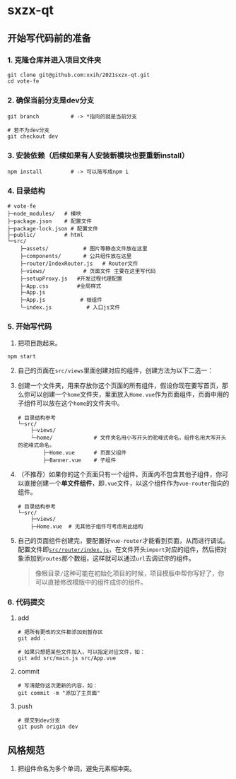 # sxzx-qt

## 开始写代码前的准备

### 1. 克隆仓库并进入项目文件夹

```shell
git clone git@github.com:xxih/2021sxzx-qt.git
cd vote-fe
```

### 2. 确保当前分支是dev分支

```shell
git branch          # -> *指向的就是当前分支

# 若不为dev分支
git checkout dev
```

### 3. 安装依赖（后续如果有人安装新模块也要重新install）

```shell
npm install         # -> 可以简写成npm i
```

### 4. 目录结构

```shell
# vote-fe
├─node_modules/   # 模块
├─package.json    # 配置文件
├─package-lock.json # 配置文件
├─public/         # html
└─src/
    ├─assets/           # 图片等静态文件放在这里
    ├─components/       # 公共组件放在这里
    ├─router/IndexRouter.js   # Router文件
    ├─views/            # 页面文件 主要在这里写代码
    ├─setupProxy.js   #开发过程代理配置
    ├─App.css         #全局样式
    ├─App.js
    ├─App.js           # 根组件
    └─index.js           # 入口js文件
```

### 5. 开始写代码

1. 把项目跑起来。

```shell
npm start
```





2. 自己的页面在`src/views`里面创建对应的组件，创建方法为以下二选一：

1. 创建一个文件夹，用来存放你这个页面的所有组件，假设你现在要写首页，那么你可以创建一个`home`文件夹，里面放入`Home.vue`作为页面组件，页面中用的子组件可以放在这个`home`的文件夹中。

   ```shell
   # 目录结构参考
   └─src/
       ├─views/
       └─home/             # 文件夹名用小写开头的驼峰式命名，组件名用大写开头的驼峰式命名。
           ├─Home.vue      # 页面父组件
           ├─Banner.vue    # 子组件
   ```

2. （不推荐）如果你的这个页面只有一个组件，页面内不包含其他子组件，你可以直接创建一个**单文件组件**，即`.vue`文件，以这个组件作为`vue-router`指向的组件。

   ```shell
   # 目录结构参考
   └─src/
       ├─views/
       ├─Home.vue  # 无其他子组件可考虑用此结构
   ```

1. 自己的页面组件创建完，要配置好`vue-router`才能看到页面，从而进行调试。配置文件即[`src/router/index.js`](https://git.100steps.top/100steps/vote-fe/src/branch/master/src/router/index.js)，在文件开头`import`对应的组件，然后把对象添加到`routes`那个数组，这样就可以通过`url`去调试你的组件。

   > 像根目录`/`这种可能在初始化项目的时候，项目模版中帮你写好了，你可以直接修改模版中的组件成你的组件。

### 6. 代码提交

1. add

   ```shell
   # 把所有更改的文件都添加到暂存区
   git add .
       
   # 如果只想把某些文件加入，可以指定对应文件，如：
   git add src/main.js src/App.vue
   ```

2. commit

   ```shell
   # 写清楚你这次更新的内容，如：
   git commit -m "添加了主页面"
   ```

3. push

   ```shell
   # 提交到dev分支
   git push origin dev
   ```

## 风格规范

1. 把组件命名为多个单词，避免元素相冲突。

